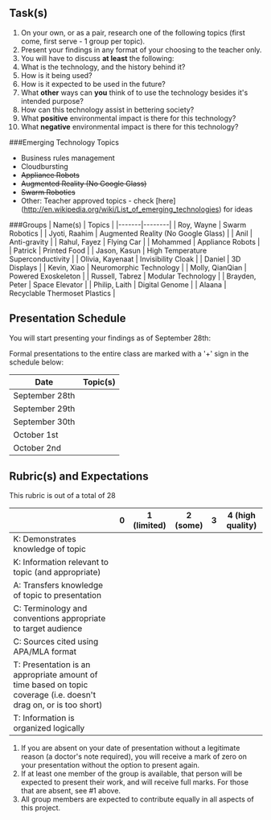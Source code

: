 Task(s)
-------
1. On your own, or as a pair, research one of the following topics (first come, first serve - 1 group per topic).
2. Present your findings in any format of your choosing to the teacher only.  
3. You will have to discuss **at least** the following:
  1. What is the technology, and the history behind it?
  2. How is it being used?
  3. How is it expected to be used in the future?
  4. What **other** ways can **you** think of to use the technology besides it's intended purpose?
  5. How can this technology assist in bettering society?
  6. What **positive** environmental impact is there for this technology?
  7. What **negative** environmental impact is there for this technology?


###Emerging Technology Topics
- Business rules management
- Cloudbursting
- ~~Appliance Robots~~
- ~~Augmented Reality (No Google Glass)~~
- ~~Swarm Robotics~~
- Other: Teacher approved topics - check [here] (http://en.wikipedia.org/wiki/List_of_emerging_technologies) for ideas

###Groups
| Name(s) | Topics |
|-------|--------|
| Roy, Wayne | Swarm Robotics |
| Jyoti, Raahim | Augmented Reality (No Google Glass) |
| Anil | Anti-gravity |
| Rahul, Fayez | Flying Car |
| Mohammed | Appliance Robots |
| Patrick | Printed Food |
| Jason, Kasun | High Temperature Superconductivity |
| Olivia, Kayenaat | Invisibility Cloak |
| Daniel | 3D Displays |
| Kevin, Xiao | Neuromorphic Technology |
| Molly, QianQian | Powered Exoskeleton |
| Russell, Tabrez | Modular Technology |
| Brayden, Peter | Space Elevator |
| Philip, Laith | Digital Genome |
| Alaana | Recyclable Thermoset Plastics |

Presentation Schedule
------------------
You will start presenting your findings as of September 28th:

Formal presentations to the entire class are marked with a '+' sign in the schedule below:

| Date | Topic(s) |
|-------|--------|
| September 28th |   |
| September 29th |   |
| September 30th |   |
| October 1st |   |
| October 2nd |   |



Rubric(s) and Expectations
--------------------------
This rubric is out of a total of 28

| | 0 | 1 (limited) | 2 (some) | 3 | 4 (high quality) |
|---| --- | --- | --- | --- | --- |
| K: Demonstrates knowledge of topic | | | | | |
| K: Information relevant to topic (and appropriate) | | | | | |
| A: Transfers knowledge of topic to presentation  | | | | | |
| C: Terminology and conventions appropriate to target audience  | | | | | |
| C: Sources cited using APA/MLA format  | | | | | |
| T: Presentation is an appropriate amount of time based on topic coverage (i.e. doesn't drag on, or is too short)  | | | | | |
| T: Information is organized logically | | | | | |

1. If you are absent on your date of presentation without a legitimate reason (a doctor's note required), you will receive a mark of zero on your presentation without the option to present again.
2. If at least one member of the group is available, that person will be expected to present their work, and will receive full marks. For those that are absent, see #1 above.
3. All group members are expected to contribute equally in all aspects of this project.
